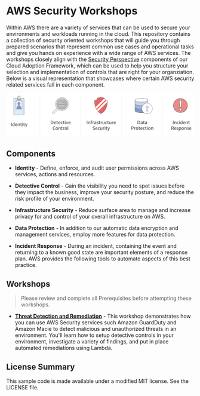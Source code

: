 # AWS Security Workshops

Within AWS there are a variety of services that can be used to secure your environments and workloads running in the cloud. This repository contains a collection of security oriented workshops that will guide you through prepared scenarios that represent common use cases and operational tasks and give you hands on experience with a wide range of AWS services.  The workshops closely align with the [Security Perspective](https://d0.awsstatic.com/whitepapers/AWS_CAF_Security_Perspective.pdf) components of our Cloud Adoption Framework, which can be used to help you structure your selection and implementation of controls that are right for your organziation.  Below is a visual representation that showcases where certain AWS security related services fall in each component.

![Components](./images/security-components-color.png "Categorization of AWS Security Services")

## Components

* **Identity** - Define, enforce, and audit user permissions across AWS services, actions and resources.

* **Detective Control** - Gain the visibility you need to spot issues before they impact the business, improve your security posture, and reduce the risk profile of your environment.

* **Infrastructure Security** - Reduce surface area to manage and increase privacy for and control of your overall infrastructure on AWS.

* **Data Protection** - In addition to our automatic data encryption and management services, employ more features for data protection.

* **Incident Response** - During an incident, containing the event and returning to a known good state are important elements of a response plan. AWS provides the following tools to automate aspects of this best practice.

## Workshops

> Please review and complete all Prerequisites before attempting these workshops.

- [**Threat Detection and Remediation**](https://code.amazon.com/packages/Aws-security-workshops/trees/mainline/--/threat-detection) - This workshop demonstrates how you can use AWS Security services such Amazon GuardDuty and Amazon Macie to detect malicious and unauthorized threats in an environment. You'll learn how to setup detective controls in your environment, investigate a variety of findings, and put in place automated remediations using Lambda.

## License Summary

This sample code is made available under a modified MIT license. See the LICENSE file.
